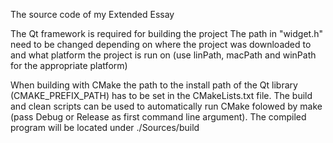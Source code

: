 The source code of my Extended Essay

The Qt framework is required for building the project
The path in "widget.h" need to be changed depending on where the project was downloaded to and what platform the project is run on (use linPath, macPath and winPath for the appropriate platform)

When building with CMake the path to the install path of the Qt library (CMAKE_PREFIX_PATH) has to be set in the CMakeLists.txt file. The build and clean scripts can be used to automatically run CMake folowed by make (pass Debug or Release as first command line argument). The compiled program will be located under ./Sources/build
